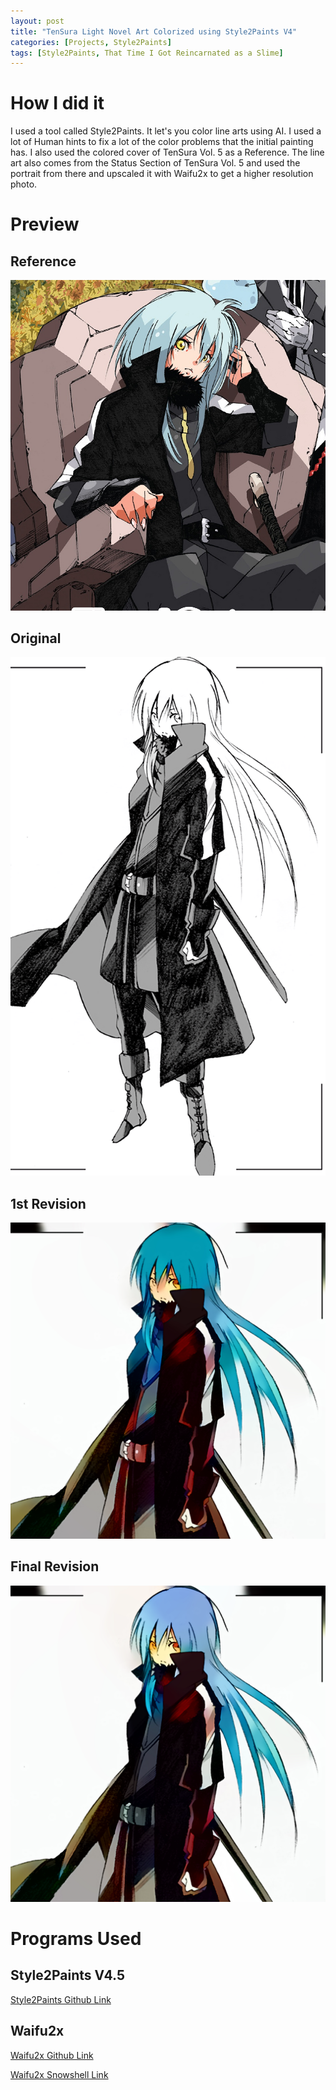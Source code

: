 ```yaml
---
layout: post
title: "TenSura Light Novel Art Colorized using Style2Paints V4"
categories: [Projects, Style2Paints]
tags: [Style2Paints, That Time I Got Reincarnated as a Slime]
---
```

<style>
.Image {
    max-width: 100%;
    height: auto;
}
</style>
# How I did it
I used a tool called Style2Paints. It let's you color line arts using AI. I used a lot of Human hints to fix a lot of the color problems that the initial painting has. I also used the colored cover of TenSura Vol. 5 as a Reference. The line art also comes from the Status Section of TenSura Vol. 5 and used the portrait from there and upscaled it with Waifu2x to get a higher resolution photo.  


# Preview
## Reference
<p class="Image">
<img src="\assets\custom_files\customimages\TenSura\Reference.png">
</p>

## Original
<p class="Image">
<img src="\assets\custom_files\customimages\TenSura\Original.png">
</p>

## 1st Revision
<p class="Image">
<img src="\assets\custom_files\customimages\TenSura\1stRev.png">
</p>

## Final Revision
<p class="Image">
<img src="\assets\custom_files\customimages\TenSura\FinalRev.png">
</p>


# Programs Used
## Style2Paints V4.5
[Style2Paints Github Link](https://github.com/lllyasviel/style2paints)

## Waifu2x
[Waifu2x Github Link](https://github.com/nagadomi/waifu2x)

[Waifu2x Snowshell Link](https://github.com/YukihoAA/waifu2x_snowshell)